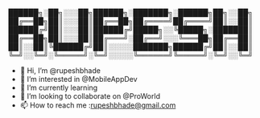 
██████╗░██╗░░░██╗██████╗░███████╗░██████╗██╗░░██╗
██╔══██╗██║░░░██║██╔══██╗██╔════╝██╔════╝██║░░██║
██████╔╝██║░░░██║██████╔╝█████╗░░╚█████╗░███████║
██╔══██╗██║░░░██║██╔═══╝░██╔══╝░░░╚═══██╗██╔══██║
██║░░██║╚██████╔╝██║░░░░░███████╗██████╔╝██║░░██║
╚═╝░░╚═╝░╚═════╝░╚═╝░░░░░╚══════╝╚═════╝░╚═╝░░╚═╝

- 👋 Hi, I’m @rupeshbhade
- 👀 I’m interested in @MobileAppDev
- 🌱 I’m currently learning
- 💞️ I’m looking to collaborate on @ProWorld
- 📫 How to reach me :rupeshbhade@gmail.com

<!---
rupeshbhade/rupeshbhade is a ✨ special ✨ repository because its `README.md` (this file) appears on your GitHub profile.
You can click the Preview link to take a look at your changes.
--->
